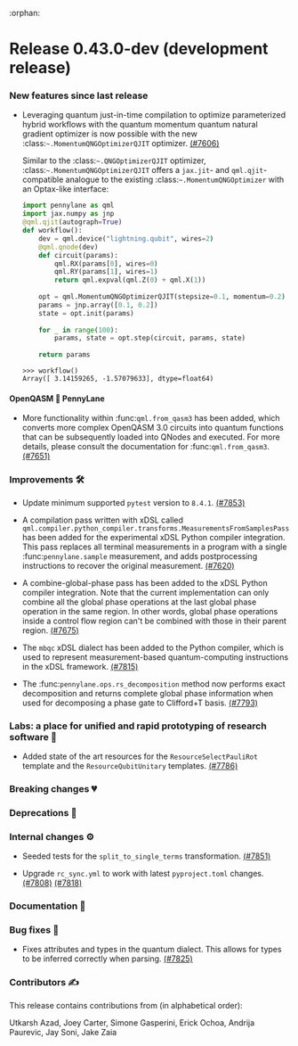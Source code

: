 :orphan:

# Release 0.43.0-dev (development release)

<h3>New features since last release</h3>

* Leveraging quantum just-in-time compilation to optimize parameterized hybrid workflows with the quantum 
  momentum quantum natural gradient optimizer is now possible with the new 
  :class:`~.MomentumQNGOptimizerQJIT` optimizer. 
  [(#7606)](https://github.com/PennyLaneAI/pennylane/pull/7606)

  Similar to the :class:`~.QNGOptimizerQJIT` optimizer, :class:`~.MomentumQNGOptimizerQJIT` offers a 
  `jax.jit`- and `qml.qjit`-compatible analogue to the existing :class:`~.MomentumQNGOptimizer` with an 
  Optax-like interface:

  ```python
  import pennylane as qml
  import jax.numpy as jnp
  @qml.qjit(autograph=True)
  def workflow():
      dev = qml.device("lightning.qubit", wires=2)
      @qml.qnode(dev)
      def circuit(params):
          qml.RX(params[0], wires=0)
          qml.RY(params[1], wires=1)
          return qml.expval(qml.Z(0) + qml.X(1))
      
      opt = qml.MomentumQNGOptimizerQJIT(stepsize=0.1, momentum=0.2)
      params = jnp.array([0.1, 0.2])
      state = opt.init(params)
      
      for _ in range(100):
          params, state = opt.step(circuit, params, state)
      
      return params
  ```

  ```pycon
  >>> workflow()
  Array([ 3.14159265, -1.57079633], dtype=float64)
  ```
<h4>OpenQASM 🤝 PennyLane</h4>

* More functionality within :func:`qml.from_qasm3` has been added, which converts more complex OpenQASM 3.0 circuits 
  into quantum functions that can be subsequently loaded into QNodes and executed. For more details, 
  please consult the documentation for :func:`qml.from_qasm3`.
  [(#7651)](https://github.com/PennyLaneAI/pennylane/pull/7651)

<h3>Improvements 🛠</h3>

* Update minimum supported `pytest` version to `8.4.1`.
  [(#7853)](https://github.com/PennyLaneAI/pennylane/pull/7853)

* A compilation pass written with xDSL called `qml.compiler.python_compiler.transforms.MeasurementsFromSamplesPass`
  has been added for the experimental xDSL Python compiler integration. This pass replaces all
  terminal measurements in a program with a single :func:`pennylane.sample` measurement, and adds
  postprocessing instructions to recover the original measurement.
  [(#7620)](https://github.com/PennyLaneAI/pennylane/pull/7620)

* A combine-global-phase pass has been added to the xDSL Python compiler integration.
  Note that the current implementation can only combine all the global phase operations at
  the last global phase operation in the same region. In other words, global phase operations inside a control flow region can't be combined with those in their parent 
  region.
  [(#7675)](https://github.com/PennyLaneAI/pennylane/pull/7675)

* The `mbqc` xDSL dialect has been added to the Python compiler, which is used to represent
  measurement-based quantum-computing instructions in the xDSL framework.
  [(#7815)](https://github.com/PennyLaneAI/pennylane/pull/7815)

* The :func:`pennylane.ops.rs_decomposition` method now performs exact decomposition and returns
  complete global phase information when used for decomposing a phase gate to Clifford+T basis.
  [(#7793)](https://github.com/PennyLaneAI/pennylane/pull/7793)

<h3>Labs: a place for unified and rapid prototyping of research software 🧪</h3>

* Added state of the art resources for the `ResourceSelectPauliRot` template and the
  `ResourceQubitUnitary` templates.
  [(#7786)](https://github.com/PennyLaneAI/pennylane/pull/7786)

<h3>Breaking changes 💔</h3>

<h3>Deprecations 👋</h3>

<h3>Internal changes ⚙️</h3>

* Seeded tests for the `split_to_single_terms` transformation.
  [(#7851)](https://github.com/PennyLaneAI/pennylane/pull/7851)

* Upgrade `rc_sync.yml` to work with latest `pyproject.toml` changes.
  [(#7808)](https://github.com/PennyLaneAI/pennylane/pull/7808)
  [(#7818)](https://github.com/PennyLaneAI/pennylane/pull/7818)

<h3>Documentation 📝</h3>

<h3>Bug fixes 🐛</h3>

* Fixes attributes and types in the quantum dialect.
  This allows for types to be inferred correctly when parsing.
  [(#7825)](https://github.com/PennyLaneAI/pennylane/pull/7825)

<h3>Contributors ✍️</h3>

This release contains contributions from (in alphabetical order):

Utkarsh Azad,
Joey Carter,
Simone Gasperini,
Erick Ochoa,
Andrija Paurevic,
Jay Soni,
Jake Zaia
